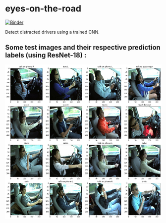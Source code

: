 # eyes-on-the-road
[![Binder](https://camo.githubusercontent.com/bfeb5472ee3df9b7c63ea3b260dc0c679be90b97/68747470733a2f2f696d672e736869656c64732e696f2f62616467652f72656e6465722d6e627669657765722d6f72616e67652e7376673f636f6c6f72423d66333736323626636f6c6f72413d346434643464)](https://nbviewer.jupyter.org/github/Mainakdeb/eyes-on-the-road/tree/master/)

Detect distracted drivers using a trained CNN.

## Some test images and their respective prediction labels (using ResNet-18) :

<img src="https://github.com/Mainakdeb/eyes-on-the-road/blob/master/images/resnet18_preds.png" width="610">
